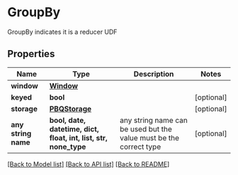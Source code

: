 # GroupBy

GroupBy indicates it is a reducer UDF

## Properties
Name | Type | Description | Notes
------------ | ------------- | ------------- | -------------
**window** | [**Window**](Window.md) |  | 
**keyed** | **bool** |  | [optional] 
**storage** | [**PBQStorage**](PBQStorage.md) |  | [optional] 
**any string name** | **bool, date, datetime, dict, float, int, list, str, none_type** | any string name can be used but the value must be the correct type | [optional]

[[Back to Model list]](../README.md#documentation-for-models) [[Back to API list]](../README.md#documentation-for-api-endpoints) [[Back to README]](../README.md)


